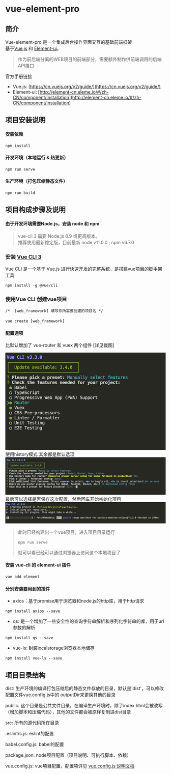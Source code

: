 # vue-element-pro


## 简介
Vue-element-pro 是一个集成后台操作界面交互的基础前端框架  
基于[Vue.js](https://github.com/vuejs/vue) 和 [Element-ui](https://github.com/ElemeFE/element)。   

> 作为前后端分离的WEB项目的前端部分，需要额外制作供前端调用的后端API接口   

官方手册链接 

* Vue.js: [https://cn.vuejs.org/v2/guide/](https://cn.vuejs.org/v2/guide/)    
* Element-ui: [http://element-cn.eleme.io/#/zh-CN/component/installation](http://element-cn.eleme.io/#/zh-CN/component/installation)

## 项目安装说明

#### 安装依赖
```
npm install
```

#### 开发环境（本地运行 & 热更新）
```
npm run serve
```

#### 生产环境（打包压缩静态文件）
```
npm run build
```

## 项目构成步骤及说明

#### 由于开发环境需要Node.js，安装 node 和 npm
 > vue-cli 3 需要 Node.js 8.9 或更高版本。   
 推荐使用最新稳定版，目前最新 node v11.0.0 ; npm v6.7.0

### 安装 [Vue CLI 3](https://cli.vuejs.org/zh/guide/)  
Vue CLI 是一个基于 Vue.js 进行快速开发的完整系统，是搭建vue项目的脚手架工具
```
npm install -g @vue/cli		
```
			
### 使用Vue CLI 创建vue项目
```
/*  [web_framework] 填写你所需要创建的项目名 */

vue create [web_framework]      

```
#### 配置选项   
比默认增加了 vue-router 和 vuex 两个组件 [详见截图]

![vue-cli创建项目配置](./readme/vue-cli-create-config.png)
使用history模式
其余都是默认选项
![vue-cli创建项目配置-2](./readme/vue-cli-create-config-2.png)
最后可以选择是否保存这次配置，然后回车开始初始化项目
![vue-cli创建项目配置-3](./readme/vue-cli-create-config-3.png)

> 此时已经构建出一个vue项目，进入项目目录运行      
> ```
> npm run serve 
> ```
> 就可以看已经可以通过浏览器上访问这个本地项目了


#### 安装 vue-cli 的 element-ui 插件
```
vue add element
```
#### 分别安装要用到的插件
		
* axios：基于promise用于浏览器和node.js的http库，用于http请求   
```
npm install axios --save
```

* qs:	是一个增加了一些安全性的查询字符串解析和序列化字符串的库，用于url参数的解析   

```
npm install qs --save
```

* vue-ls: 封装localstorage浏览器本地储存

```
npm install vue-ls --save
```




## 项目目录结构

dist: 生产环境的编译打包压缩后的静态文件存放的目录，默认是'dist'，可以修改配置文件vue.config.js中的 outputDir来更换其他的目录

public: 这个目录是公共文件目录，在编译生产环境时，除了index.html会被改写（增加脚本和压缩代码），其他的文件都会被原样复制进dist目录

src: 所有的源代码所在目录

.eslintrc.js: eslint的配置

babel.config.js: babel的配置

package.json: node项目配置（项目说明、可执行脚本、依赖）

vue.config.js: vue项目配置，配置项详见 [vue.config.js 说明文档](https://cli.vuejs.org/zh/config/#vue-config-js)
